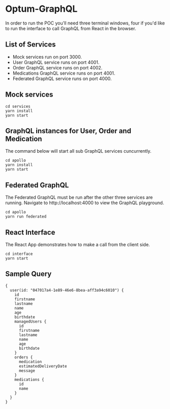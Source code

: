 # Optum-GraphQL
In order to run the POC you'll need three terminal windows, four if you'd like to run the interface to call GraphQL from React in the browser. 

## List of Services
- Mock services run on port 3000.
- User GraphQL service runs on port 4001.
- Order GraphQL service runs on port 4002.
- Medications GraphQL service runs on port 4001.
- Federated GraphQL service runs on port 4000.


## Mock services
```
cd services
yarn install
yarn start
```

## GraphQL instances for User, Order and Medication
The command below will start all sub GraphQL services cuncurrently.
```
cd apollo
yarn install
yarn start
```

## Federated GraphQL
The Federated GraphQL must be run after the other three services are running. Navigate to http://localhost:4000 to view the GraphQL playground.
```
cd apollo
yarn run federated
```

## React Interface
The React App demonstrates how to make a call from the client side. 
```
cd interface
yarn start 
```

## Sample Query
```
{
  user(id: "047017a4-1e89-46e6-8bea-aff3a94c6010") {
    id
    firstname
    lastname
    name
    age
    birthdate
    managedUsers {
      id
      firstname
      lastname
      name
      age
      birthdate
    }
    orders {
      medication
      estimatedDeliveryDate
      message
    }
    medications {
      id
      name
    }
  }
}

```

